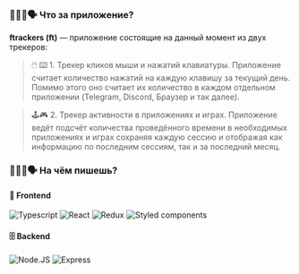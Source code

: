 ### 👳🏻‍♂️🗣 Что за приложение?
**ftrackers (ft)** — приложение состоящие на данный момент из двух трекеров:
> 🖱️ ⌨️ 1. Трекер кликов мыши и нажатий клавиатуры. Приложение считает количество нажатий на каждую клавишу за текущий день. Помимо этого оно считает их количество в каждом отдельном приложении (Telegram, Discord, Браузер и так далее).

> 🕹️🎮 2. Трекер активности в приложениях и играх. Приложение ведёт подсчёт количества проведённого времени в необходимых приложениях и играх сохраняя каждую сессию и отображая как информацию по последним сессиям, так и за последний месяц.

### 👨🏻‍💻🗣 На чём пишешь?
#### 🎨 Frontend
![Typescript](https://img.shields.io/badge/TypeScript-007ACC?style=for-the-badge&logo=typescript&logoColor=white)
![React](https://img.shields.io/badge/React-20232A?style=for-the-badge&logo=react&logoColor=61DAFB)
![Redux](https://img.shields.io/badge/Redux-593D88?style=for-the-badge&logo=redux&logoColor=white)
![Styled components](https://img.shields.io/badge/styled--components-DB7093?style=for-the-badge&logo=styled-components&logoColor=white)
#### 🗄️ Backend
![Node.JS](https://img.shields.io/badge/Node.js-43853D?style=for-the-badge&logo=node.js&logoColor=white)
![Express](https://img.shields.io/badge/Express.js-404D59?style=for-the-badge)
